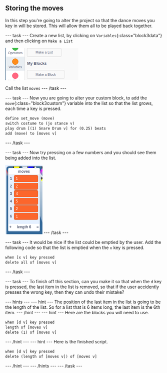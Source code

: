 ## Storing the moves

In this step you're going to alter the project so that the dance moves you key in will be stored. This will allow them all to be played back together.

--- task ---
Create a new list, by clicking on `Variables`{:class="block3data"} and then clicking on `Make a List`

![make_list](images/make_list.png)

Call the list `moves`
--- /task ---

--- task ---
Now you are going to alter your custom block, to add the `move`{:class="block3custom"} variable into the list so that the list grows, each time a key is pressed.

```blocks3
define set_move (move)
switch costume to (jo stance v)
play drum [(1) Snare Drum v] for (0.25) beats
add (move) to [moves v]
```
--- /task ---

--- task ---
Now try pressing on a few numbers and you should see them being added into the list.

![moves_list](images/moves_list.png)
--- /task ---

--- task ---
It would be nice if the list could be emptied by the user.
Add the following code so that the list is emptied when the `x` key is pressed.

```blocks3
when [x v] key pressed
delete all of [moves v]
```
--- /task ---

--- task ---
To finish off this section, can you make it so that when the `d` key is pressed, the last item in the list is removed, so that if the user accidently presses the wrong key, then they can undo their mistake?

--- hints --- --- hint ---
The position of the last item in the list is going to be the length of the list. So for a list that is 6 items long, the last item is the 6th item.
--- /hint --- --- hint ---
Here are the blocks you will need to use.
```blocks3
when [d v] key pressed
length of [moves v]
delete (1) of [moves v]
```
--- /hint --- --- hint ---
Here is the finished script.
```blocks3
when [d v] key pressed
delete (length of [moves v]) of [moves v]
```
--- /hint --- --- /hints ---
--- /task ---

